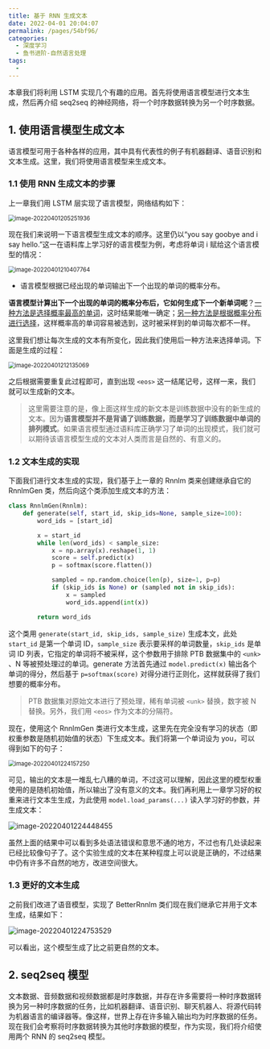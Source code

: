 ```yaml
---
title: 基于 RNN 生成文本
date: 2022-04-01 20:04:07
permalink: /pages/54bf96/
categories:
  - 深度学习
  - 鱼书进阶-自然语言处理
tags:
  - 
---
```


本章我们将利用 LSTM 实现几个有趣的应用。首先将使用语言模型进行文本生成，然后再介绍 seq2seq 的神经网络，将一个时序数据转换为另一个时序数据。

## 1. 使用语言模型生成文本

语言模型可用于各种各样的应用，其中具有代表性的例子有机器翻译、语音识别和文本生成。这里，我们将使用语言模型来生成文本。

### 1.1 使用 RNN 生成文本的步骤

上一章我们用 LSTM 层实现了语言模型，网络结构如下：

<img src="https://notebook-img-1304596351.cos.ap-beijing.myqcloud.com/img/image-20220401205251936.png" alt="image-20220401205251936" style="zoom:80%;" />

现在我们来说明一下语言模型生成文本的顺序。这里仍以“you say goobye and i say hello.”这一在语料库上学习好的语言模型为例，考虑将单词 i 赋给这个语言模型的情况：

<img src="https://notebook-img-1304596351.cos.ap-beijing.myqcloud.com/img/image-20220401210407764.png" alt="image-20220401210407764" style="zoom:80%;" />

+ 语言模型根据已经出现的单词输出下一个出现的单词的概率分布。

**语言模型计算出下一个出现的单词的概率分布后，它如何生成下一个新单词呢**？<u>一种方法是选择概率最高的单词</u>，这时结果能唯一确定；<u>另一种方法是根据概率分布进行选择</u>，这样概率高的单词容易被选到，这时被采样到的单词每次都不一样。

这里我们想让每次生成的文本有所变化，因此我们使用后一种方法来选择单词。下面是生成的过程：

<img src="https://notebook-img-1304596351.cos.ap-beijing.myqcloud.com/img/image-20220401212135069.png" alt="image-20220401212135069" style="zoom:80%;" />

之后根据需要重复此过程即可，直到出现 `<eos>` 这一结尾记号，这样一来，我们就可以生成新的文本。

> 这里需要注意的是，像上面这样生成的新文本是训练数据中没有的新生成的文本。因为**语言模型并不是背诵了训练数据，而是学习了训练数据中单词的排列模式**。如果语言模型通过语料库正确学习了单词的出现模式，我们就可以期待该语言模型生成的文本对人类而言是自然的、有意义的。

### 1.2 文本生成的实现

下面我们进行文本生成的实现，我们基于上一章的 Rnnlm 类来创建继承自它的 RnnlmGen 类，然后向这个类添加生成文本的方法：

```python
class RnnlmGen(Rnnlm):
    def generate(self, start_id, skip_ids=None, sample_size=100):
        word_ids = [start_id]

        x = start_id
        while len(word_ids) < sample_size:
            x = np.array(x).reshape(1, 1)
            score = self.predict(x)
            p = softmax(score.flatten())

            sampled = np.random.choice(len(p), size=1, p=p)
            if (skip_ids is None) or (sampled not in skip_ids):
                x = sampled
                word_ids.append(int(x))

        return word_ids
```

这个类用 `generate(start_id, skip_ids, sample_size)` 生成本文，此处 `start_id` 是第一个单词 ID，`sample_size` 表示要采样的单词数量，`skip_ids` 是单词 ID 列表，它指定的单词将不被采样，这个参数用于排除 PTB 数据集中的 `<unk>` 、N 等被预处理过的单词。generate 方法首先通过 `model.predict(x)` 输出各个单词的得分，然后基于 `p=softmax(score)` 对得分进行正则化，这样就获得了我们想要的概率分布。

> PTB 数据集对原始文本进行了预处理，稀有单词被 `<unk>` 替换，数字被 N 替换。另外，我们用 `<eos>` 作为文本的分隔符。

现在，使用这个 RnnlmGen 类进行文本生成，这里先在完全没有学习的状态（即权重参数是随机初始值的状态）下生成文本。我们将第一个单词设为 you，可以得到如下的句子：

<img src="https://notebook-img-1304596351.cos.ap-beijing.myqcloud.com/img/image-20220401224157250.png" alt="image-20220401224157250" style="zoom:80%;" />

可见，输出的文本是一堆乱七八糟的单词，不过这可以理解，因此这里的模型权重使用的是随机初始值，所以输出了没有意义的文本。我们再利用上一章学习好的权重来进行文本生生成，为此使用 `model.load_params(...)` 读入学习好的参数，并生成文本：

![image-20220401224448455](https://notebook-img-1304596351.cos.ap-beijing.myqcloud.com/img/image-20220401224448455.png)

虽然上面的结果中可以看到多处语法错误和意思不通的地方，不过也有几处读起来已经比较像句子了。这个实验生成的文本在某种程度上可以说是正确的，不过结果中仍有许多不自然的地方，改进空间很大。

### 1.3 更好的文本生成

之前我们改进了语音模型，实现了 BetterRnnlm 类们现在我们继承它并用于文本生成，结果如下：

![image-20220401224753529](https://notebook-img-1304596351.cos.ap-beijing.myqcloud.com/img/image-20220401224753529.png)

可以看出，这个模型生成了比之前更自然的文本。

## 2. seq2seq 模型

文本数据、音频数据和视频数据都是时序数据，并存在许多需要将一种时序数据转换为另一种时序数据的任务，比如机器翻译、语音识别、聊天机器人、将源代码转为机器语言的编译器等。像这样，世界上存在许多输入输出均为时序数据的任务。现在我们会考察将时序数据转换为其他时序数据的模型，作为实现，我们将介绍使用两个 RNN 的 seq2seq 模型。



